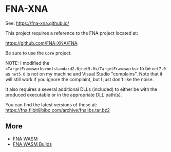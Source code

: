 ﻿# FNA-XNA

See: https://fna-xna.github.io/

This project requires a reference to the FNA project located at:

https://github.com/FNA-XNA/FNA

Be sure to use the `Core` project.

NOTE: I modified the `<TargetFrameworks>netstandard2.0;net5.0</TargetFrameworks>` to be `net7.0` as `net5.0` is not on my machine and Visual Studio "complains". Note that it will still work if you ignore the complaint, but I just don't like the noise.

It also requires a several additional DLLs (included) to either be with the
produced executable or in the appropriate DLL path(s).

You can find the latest versions of these at: https://fna.flibitijibibo.com/archive/fnalibs.tar.bz2

## More

- [FNA WASM](https://github.com/wattsyart/fna-wasm)
- [FNA WASM Builds](https://github.com/clarvalon/FNA-WASM-Build/actions)
